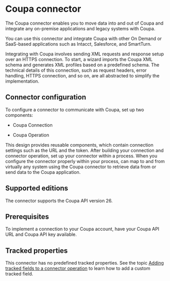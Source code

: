 # Coupa connector 

<head>
  <meta name="guidename" content="Integration"/>
  <meta name="context" content="GUID-b855bcf9-2441-4a9c-beb1-b5e7eeeec5a3"/>
</head>


The Coupa connector enables you to move data into and out of Coupa and integrate any on-premise applications and legacy systems with Coupa.

You can use this connector and integrate Coupa with other On Demand or SaaS-based applications such as Intacct, Salesforce, and SmartTurn.

Integrating with Coupa involves sending XML requests and response setup over an HTTPS connection. To start, a wizard imports the Coupa XML schema and generates XML profiles based on a predefined schema. The technical details of this connection, such as request headers, error handling, HTTPS connection, and so on, are all abstracted to simplify the implementation.

## Connector configuration 

To configure a connector to communicate with Coupa, set up two components:

-   Coupa Connection

-   Coupa Operation


This design provides reusable components, which contain connection settings such as the URL and the token. After building your connection and connector operation, set up your connector within a process. When you configure the connector properly within your process, can map to and from virtually any system using the Coupa connector to retrieve data from or send data to the Coupa application.

## Supported editions 

The connector supports the Coupa API version 26.

## Prerequisites 

To implement a connection to your Coupa account, have your Coupa API URL and Coupa API key available.

## Tracked properties

This connector has no predefined tracked properties. See the topic [Adding tracked fields to a connector operation](../Process%20building/t-atm-Adding_tracked_fields_to_a_connector_operation_f71821dd-95ee-4ebd-bfc9-3333262f56f6.md) to learn how to add a custom tracked field.

